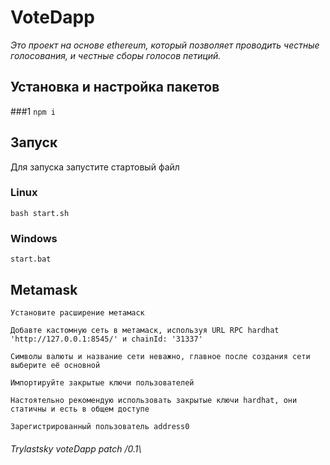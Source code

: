 # VoteDapp

*Это проект на основе ethereum, который позволяет проводить честные голосования, и честные сборы голосов петиций.*


## Установка и настройка пакетов
###1
```npm i```

## Запуск 
Для запуска запустите стартовый файл
### Linux
```bash start.sh```

### Windows
```start.bat```

## Metamask
```Установите расширение метамаск```

```Добавте кастомную сеть в метамаск, используя URL RPC hardhat 'http://127.0.0.1:8545/' и chainId: '31337'```

```Символы валюты и название сети неважно, главное после создания сети выберите её основной```

```Импортируйте закрытые ключи пользователей```

```Настоятельно рекомендую использовать закрытые ключи hardhat, они статичны и есть в общем доступе```

```Зарегистрированный пользователь address0```

###### Trylastsky voteDapp  patch /0.1\
